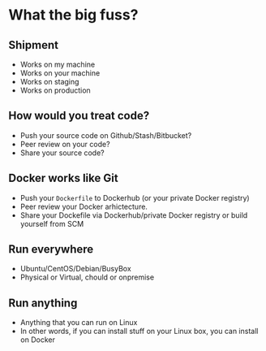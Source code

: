 # What the big fuss?

## Shipment

- Works on my machine
- Works on your machine
- Works on staging
- Works on production

## How would you treat code?

- Push your source code on Github/Stash/Bitbucket?
- Peer review on your code?
- Share your source code?

## Docker works like Git

- Push your `Dockerfile` to Dockerhub (or your private Docker registry)
- Peer review your Docker arhictecture.
- Share your Dockefile via Dockerhub/private Docker registry or build yourself from SCM


## Run everywhere

- Ubuntu/CentOS/Debian/BusyBox
- Physical or Virtual, chould or onpremise


## Run anything

- Anything that you can run on Linux
- In other words, if you can install stuff on your Linux box, you can install on Docker



